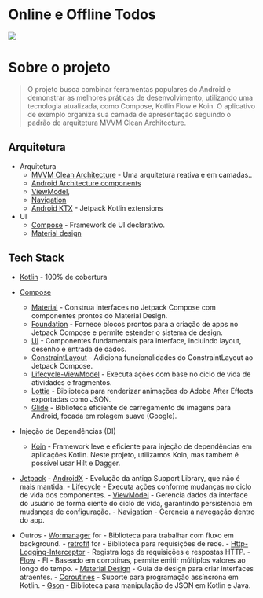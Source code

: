 # Online e Offline Todos

<img src="info/capa.jpg"/>

# Sobre o projeto
> O projeto busca combinar ferramentas populares do Android e demonstrar as melhores práticas de desenvolvimento, utilizando uma tecnologia atualizada, como Compose, Kotlin Flow e Koin.
O aplicativo de exemplo organiza sua camada de apresentação seguindo o padrão de arquitetura MVVM Clean Architecture.

## Arquitetura
*	Arquitetura 
    * [MVVM Clean Architecture](https://medium.com/@ami0275/mvvm-clean-architecture-pattern-in-android-with-use-cases-eff7edc2ef76) - Uma arquitetura reativa e em camadas..
    * [Android Architecture components](https://developer.android.com/topic/libraries/architecture)
    * [ViewModel](https://developer.android.com/topic/libraries/architecture/viewmodel),
    * [Navigation](https://developer.android.com/jetpack/androidx/releases/navigation)
    * [Android KTX](https://developer.android.com/kotlin/ktx) - Jetpack Kotlin extensions
*	UI
    * [Compose](https://developer.android.com/jetpack/compose) - Framework de UI declarativo.
    * [Material design](https://material.io/design)

## Tech Stack

- [Kotlin](https://kotlinlang.org/) - 100% de cobertura
  
-    [Compose](https://developer.android.com/jetpack/compose)
      - [Material](https://developer.android.com/jetpack/androidx/releases/compose-material) - Construa interfaces no Jetpack Compose com componentes prontos do Material Design.
      - [Foundation](https://developer.android.com/jetpack/androidx/releases/compose-foundation) - Fornece blocos prontos para a criação de apps no Jetpack Compose e permite estender o sistema de design.
      - [UI](https://developer.android.com/jetpack/androidx/releases/compose-ui) - Componentes fundamentais para interface, incluindo layout, desenho e entrada de dados.
      - [ConstraintLayout](https://developer.android.com/jetpack/androidx/releases/constraintlayout) - Adiciona funcionalidades do ConstraintLayout ao Jetpack Compose.
      - [Lifecycle-ViewModel](https://developer.android.com/jetpack/androidx/releases/lifecycle) - Executa ações com base no ciclo de vida de atividades e fragmentos.
      - [Lottie](https://github.com/airbnb/lottie/blob/master/android-compose.md) - Biblioteca para renderizar animações do Adobe After Effects exportadas como JSON.
      - [Glide](https://bumptech.github.io/glide/int/compose.html) - Biblioteca eficiente de carregamento de imagens para Android, focada em rolagem suave (Google).

- Injeção de Dependências (DI)
    - [Koin](https://insert-koin.io/docs/quickstart/android/) - Framework leve e eficiente para injeção de dependências em aplicações Kotlin. Neste projeto, utilizamos Koin, mas também é possível usar Hilt e Dagger.

- [Jetpack](https://developer.android.com/jetpack)
      - [AndroidX](https://developer.android.com/jetpack/androidx)  - Evolução da antiga Support Library, que não é mais mantida.
      - [Lifecycle](https://developer.android.com/topic/libraries/architecture/lifecycle) - Executa ações conforme mudanças no ciclo de vida dos componentes.
      - [ViewModel](https://developer.android.com/topic/libraries/architecture/viewmodel)  - Gerencia dados da interface do usuário de forma ciente do ciclo de vida, garantindo persistência em mudanças de configuração.
      - [Navigation](https://developer.android.com/guide/navigation) - Gerencia a navegação dentro do app.

- Outros
      - [Wormanager](https://insert-koin.io/docs/reference/koin-android/workmanager/) for - Biblioteca para trabalhar com fluxo em background.
      - [retrofit](https://square.github.io/retrofit/)  for - Biblioteca para requisições de rede.
      - [Http-Logging-Interceptor](https://github.com/square/okhttp/blob/master/okhttp-logging-interceptor/README.md) - Registra logs de requisições e respostas HTTP.
      - [Flow](https://developer.android.com/kotlin/flow) - Fl - Baseado em corrotinas, permite emitir múltiplos valores ao longo do tempo.
      - [Material Design](https://material.io/develop/android/docs/getting-started/) - Guia de design para criar interfaces atraentes.
      - [Coroutines](https://github.com/Kotlin/kotlinx.coroutines) - Suporte para programação assíncrona em Kotlin.
      - [Gson](https://github.com/google/gson) - Biblioteca para manipulação de JSON em Kotlin e Java.

